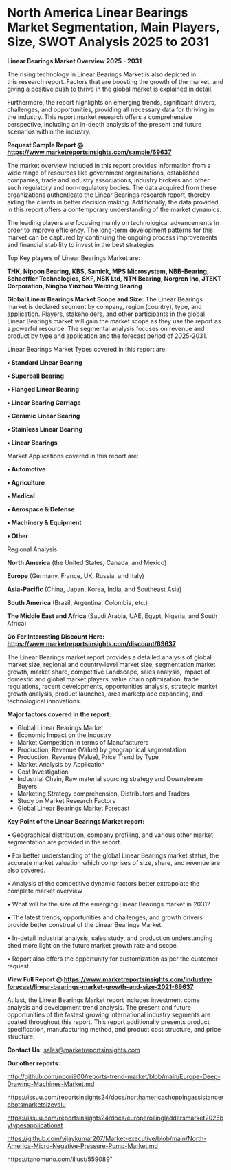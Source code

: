 # North America Linear Bearings Market Segmentation, Main Players, Size, SWOT Analysis 2025 to 2031

<Strong> Linear Bearings Market Overview 2025 - 2031</strong>

The rising technology in Linear Bearings Market is also depicted in this research report. Factors that are boosting the growth of the market, and giving a positive push to thrive in the global market is explained in detail.

Furthermore, the report highlights on emerging trends, significant drivers, challenges, and opportunities, providing all necessary data for thriving in the industry. This report market research offers a comprehensive perspective, including an in-depth analysis of the present and future scenarios within the industry.

<strong>Request Sample Report @ <a href=https://www.marketreportsinsights.com/sample/69637>https://www.marketreportsinsights.com/sample/69637</a></strong>

The market overview included in this report provides information from a wide range of resources like government organizations, established companies, trade and industry associations, industry brokers and other such regulatory and non-regulatory bodies. The data acquired from these organizations authenticate the Linear Bearings research report, thereby aiding the clients in better decision making. Additionally, the data provided in this report offers a contemporary understanding of the market dynamics.

The leading players are focusing mainly on technological advancements in order to improve efficiency. The long-term development patterns for this market can be captured by continuing the ongoing process improvements and financial stability to invest in the best strategies.

Top Key players of Linear Bearings Market are:

<strong>THK, Nippon Bearing, KBS, Samick, MPS Microsystem, NBB-Bearing, Schaeffler Technologies, SKF, NSK Ltd, NTN Bearing, Norgren Inc, JTEKT Corporation, Ningbo Yinzhou Weixing Bearing</strong>

<strong><b>Global Linear Bearings Market Scope and Size:</b></strong>
The Linear Bearings market is declared segment by company, region (country), type, and application. Players, stakeholders, and other participants in the global Linear Bearings market will gain the market scope as they use the report as a powerful resource. The segmental analysis focuses on revenue and product by type and application and the forecast period of 2025-2031.

Linear Bearings Market Types covered in this report are:

<strong>• Standard Linear Bearing

• Superball Bearing

• Flanged Linear Bearing

• Linear Bearing Carriage

• Ceramic Linear Bearing

• Stainless Linear Bearing

• Linear Bearings</strong>

Market Applications covered in this report are:

<strong>• Automotive

• Agriculture

• Medical

• Aerospace & Defense

• Machinery & Equipment

• Other</strong> 

Regional Analysis

<strong>North America</strong> (the United States, Canada, and Mexico)

<strong>Europe</strong> (Germany, France, UK, Russia, and Italy)

<strong>Asia-Pacific</strong> (China, Japan, Korea, India, and Southeast Asia)

<strong>South America</strong> (Brazil, Argentina, Colombia, etc.)

<strong>The Middle East and Africa</strong> (Saudi Arabia, UAE, Egypt, Nigeria, and South Africa)

<strong>Go For Interesting Discount Here: <a href=https://www.marketreportsinsights.com/discount/69637>https://www.marketreportsinsights.com/discount/69637</a></strong>

The Linear Bearings market report provides a detailed analysis of global market size, regional and country-level market size, segmentation market growth, market share, competitive Landscape, sales analysis, impact of domestic and global market players, value chain optimization, trade regulations, recent developments, opportunities analysis, strategic market growth analysis, product launches, area marketplace expanding, and technological innovations.

<strong><b>Major factors covered in the report:</b></strong>
<ul>
  <li>Global Linear Bearings Market </li>
  <li>Economic Impact on the Industry</li>
  <li>Market Competition in terms of Manufacturers</li>
  <li>Production, Revenue (Value) by geographical segmentation</li>
  <li>Production, Revenue (Value), Price Trend by Type</li>
  <li>Market Analysis by Application</li>
  <li>Cost Investigation</li>
  <li>Industrial Chain, Raw material sourcing strategy and Downstream Buyers</li>
  <li>Marketing Strategy comprehension, Distributors and Traders</li>
  <li>Study on Market Research Factors</li>
  <li>Global Linear Bearings Market Forecast</li>
</ul>

<strong><b>Key Point of the Linear Bearings Market report:</b></strong>

• Geographical distribution, company profiling, and various other market segmentation are provided in the report.

• For better understanding of the global Linear Bearings market status, the accurate market valuation which comprises of size, share, and revenue are also covered.

• Analysis of the competitive dynamic factors better extrapolate the complete market overview

• What will be the size of the emerging Linear Bearings market in 2031?

• The latest trends, opportunities and challenges, and growth drivers provide better construal of the Linear Bearings Market.

• In-detail industrial analysis, sales study, and production understanding shed more light on the future market growth rate and scope.

• Report also offers the opportunity for customization as per the customer request.

<strong><b>View Full Report @ <a href=https://www.marketreportsinsights.com/industry-forecast/linear-bearings-market-growth-and-size-2021-69637>https://www.marketreportsinsights.com/industry-forecast/linear-bearings-market-growth-and-size-2021-69637</a></b></strong>


At last, the Linear Bearings Market report includes investment come analysis and development trend analysis. The present and future opportunities of the fastest growing international industry segments are coated throughout this report. This report additionally presents product specification, manufacturing method, and product cost structure, and price structure.

<strong>Contact Us:</strong>
sales@marketreportsinsights.com

<strong>Our other reports:</strong>

<a href=http://github.com/noori900/reports-trend-market/blob/main/Europe-Deep-Drawing-Machines-Market.md>http://github.com/noori900/reports-trend-market/blob/main/Europe-Deep-Drawing-Machines-Market.md</a>

<a href=https://issuu.com/reportsinsights24/docs/northamericashoppingassistancerobotsmarketsizevalu>https://issuu.com/reportsinsights24/docs/northamericashoppingassistancerobotsmarketsizevalu</a>

<a href=https://issuu.com/reportsinsights24/docs/europerollingladdersmarket2025bytypesapplicationst>https://issuu.com/reportsinsights24/docs/europerollingladdersmarket2025bytypesapplicationst</a>

<a href=https://github.com/vijaykumar207/Market-executive/blob/main/North-America-Micro-Negative-Pressure-Pump-Market.md>https://github.com/vijaykumar207/Market-executive/blob/main/North-America-Micro-Negative-Pressure-Pump-Market.md</a>

<a href=https://tanomuno.com/illust/559089>https://tanomuno.com/illust/559089</a>"

